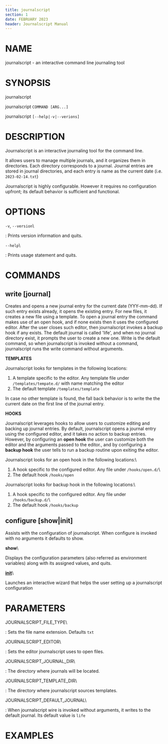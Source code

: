```yaml
---
title: journalscript
section: 1
date: FEBRUARY 2023
header: Journalscript Manual
---
```


# NAME
journalscript - an interactive command line journaling tool

# SYNOPSIS
journalscript

journalscript `COMMAND [ARG...]`

journalscript `[--help|-v|--verions]`

# DESCRIPTION

Journalscript is an interactive journaling tool for the command line.

It allows users to manage multiple journals, and it organizes them in directories.  Each directory corresponds to a journal.  Journal entries are stored in journal directories, and each entry is name as the current date (i.e. `2023-02-14.txt`)

Journalscript is highly configurable. However it requires no configuration upfront; its default behavior is sufficient and functional.

# OPTIONS
`-v`, `--version`\ 

: Prints version information and quits.

`--help`\ 

: Prints usage statement and quits.

# COMMANDS

## write [journal]

Creates and opens a new journal entry for the current date (YYY-mm-dd). If such entry exists already, it opens the existing entry.
For new files, it creates a new file using a template. 
To open a journal entry the command makes use of an open hook, and if none exists then it uses the configured editor.
After the user closes such editor, then journalscript invokes a backup hook if any exists.
The default journal is called 'life', and when no journal directory exist, it prompts the user to create a new one. 
Write is the default command, so when journalscript is invoked without a command, journalscript runs the write command without arguments.

**TEMPLATES**

Journalscript looks for templates in the following locations:

1. A template specific to the editor.  Any template file under `/templates/tempate.d/` with name matching the editor
2. The default template `/templates/template`

In case no other template is found, the fall back behavior is to write the the current date on the first line of the journal entry. 



**HOOKS**

Journalscript leverages hooks to allow users to customize editing and backing up journal entries.  By default, journalscript opens a journal entry using the configured editor, and it takes no action to backup entries.  However, by configuring an **open hook** the user can customize both the editor and the arguments passed to the editor., and by configuring a **backup hook** the user tells to run a backup routine upon exiting the editor.  

Journalscript looks for an open hook in the following locations:\ 

1. A hook specific to the configured editor. Any file under `/hooks/open.d/`\ 
2. The default hook `/hooks/open`

Journalscript looks for backup hook in the following locations:\ 

1. A hook specific to the configured editor. Any file under `/hooks/backup.d/`\ 
2. The default hook `/hooks/backup`

## configure [show|init]

Assists with the configuration of journalscript.  When configure is invoked with no arguments it defaults to show.

**show**\ 

Displays the configuration parameters (also referred as environment variables) along with  its assigned values, and quits.

**<u>init</u>**\ 

Launches an interactive wizard that helps the user setting up a journalscript configuration

# PARAMETERS

JOURNALSCRIPT_FILE_TYPE\ 

: Sets the file name extension. Defaults `txt`

JOURNALSCRIPT_EDITOR\ 

: Sets the editor journalscript uses to open files.

JOURNALSCRIPT_JOURNAL_DIR\ 

: The directory where journals will be located. 

JOURNALSCRIPT_TEMPLATE_DIR\ 

: The directory where journalscript sources templates.

JOURNALSCRIPT_DEFAULT_JOURNAL\

: When journalscript wire is invoked without arguments, it writes to the default journal. Its default value is `life` 

# EXAMPLES
